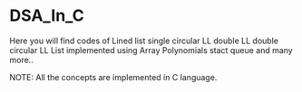# DSA_In_C
Here you will find codes of
Lined list
single circular LL
double LL
double circular LL
List implemented using Array
Polynomials
stact 
queue
and many more..

NOTE: All the concepts are implemented in C language.

